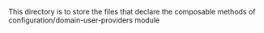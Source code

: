 This directory is to store the files that declare the composable methods of configuration/domain-user-providers module